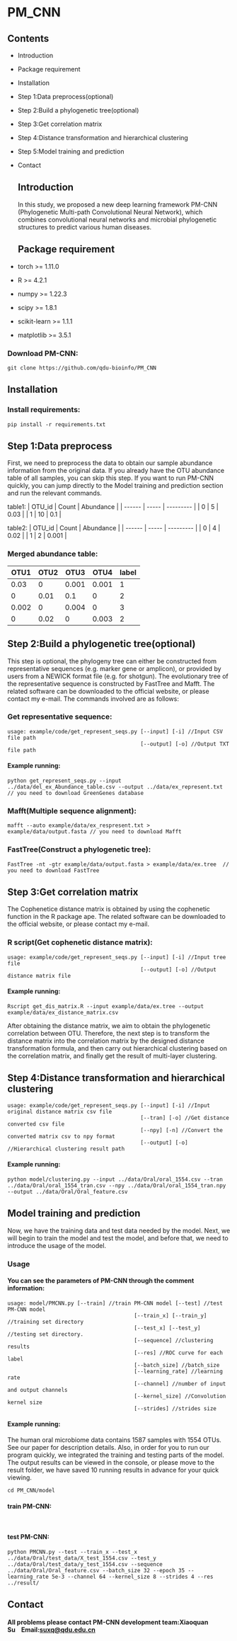 # PM_CNN

## Contents

* Introduction
* Package requirement
* Installation
* Step 1:Data preprocess(optional)
* Step 2:Build a phylogenetic tree(optional)
* Step 3:Get correlation matrix
* Step 4:Distance transformation and hierarchical clustering
* Step 5:Model training and prediction
* Contact
  
  ## Introduction
  
  In this study, we proposed a new deep learning framework PM-CNN (Phylogenetic Multi-path Convolutional Neural Network), which combines convolutional neural networks and microbial phylogenetic structures to predict various human diseases.
  
  ## Package requirement
* torch >= 1.11.0
* R >= 4.2.1
* numpy >= 1.22.3
* scipy >= 1.8.1
* scikit-learn >= 1.1.1
* matplotlib >= 3.5.1

### Download PM-CNN:

```
git clone https://github.com/qdu-bioinfo/PM_CNN
```

## Installation

### Install requirements:

```
pip install -r requirements.txt
```

## Step 1:Data preprocess

First, we need to preprocess the data to obtain our sample abundance information from the original data. If you already have the OTU abundance table of all samples, you can skip this step. If you want to run PM-CNN quickly, you can jump directly to the Model training and prediction section and run the relevant commands.

table1:
| OTU_id | Count | Abundance |
| ------ | ----- | --------- |
| 0      | 5     | 0.03      | 
| 1      | 10    | 0.1       |

table2:
| OTU_id | Count | Abundance |
| ------ | ----- | --------- |
| 0      | 4     | 0.02      |
| 1      | 2     | 0.001     |

### Merged abundance table:

| OTU1  | OTU2 | OTU3  | OTU4  | label |
| ----- | ---- | ----- | ----- | ----- |
| 0.03  | 0    | 0.001 | 0.001 | 1     |
| 0     | 0.01 | 0.1   | 0     | 2     |
| 0.002 | 0    | 0.004 | 0     | 3     |
| 0     | 0.02 | 0     | 0.003 | 2     |


## Step 2:Build a phylogenetic tree(optional)

This step is optional, the phylogeny tree can either be constructed from representative sequences (e.g. marker gene or amplicon), or provided by users from a NEWICK format file (e.g. for shotgun). The evolutionary tree of the representative sequence is constructed by FastTree and Mafft. The related software can be downloaded to the official website, or please contact my e-mail. The commands involved are as follows:

### Get representative sequence:

```
usage: example/code/get_represent_seqs.py [--input] [-i] //Input CSV file path
                                          [--output] [-o] //Output TXT file path
```

#### Example running:

```
python get_represent_seqs.py --input ../data/del_ex_Abundance_table.csv --output ../data/ex_represent.txt  // you need to download GreenGenes database
```


### Mafft(Multiple sequence alignment):

```
mafft --auto example/data/ex_respresent.txt > example/data/output.fasta // you need to download Mafft
```

### FastTree(Construct a phylogenetic tree):

```
FastTree -nt -gtr example/data/output.fasta > example/data/ex.tree  // you need to download FastTree
```

## Step 3:Get correlation matrix

The Cophenetice distance matrix is obtained by using the cophenetic function in the R package ape. The related software can be downloaded to the official website, or please contact my e-mail.

### R script(Get cophenetic distance matrix):

```
usage: example/code/get_represent_seqs.py [--input] [-i] //Input tree file
                                          [--output] [-o] //Output distance matrix file
```

#### Example running:

```
Rscript get_dis_matrix.R --input example/data/ex.tree --output example/data/ex_distance_matrix.csv
```

After obtaining the distance matrix, we aim to obtain the phylogenetic correlation between OTU. Therefore, the next step is to transform the distance matrix into the correlation matrix by the designed distance transformation formula, and then carry out hierarchical clustering based on the correlation matrix, and finally get the result of multi-layer clustering.

## Step 4:Distance transformation and hierarchical clustering

```
usage: example/code/get_represent_seqs.py [--input] [-i] //Input original distance matrix csv file
                                          [--tran] [-o] //Get distance converted csv file
                                          [--npy] [-n] //Convert the converted matrix csv to npy format
                                          [--output] [-o] //Hierarchical clustering result path
```

#### Example running:

```
python model/clustering.py --input ../data/Oral/oral_1554.csv --tran ../data/Oral/oral_1554_tran.csv --npy ../data/Oral/oral_1554_tran.npy --output ../data/Oral/Oral_feature.csv
```

## Model training and prediction

Now, we have the training data and test data needed by the model. Next, we will begin to train the model and test the model, and before that, we need to introduce the usage of the model.

### Usage

#### You can see the parameters of PM-CNN through the comment information:

```
usage: model/PMCNN.py [--train] //train PM-CNN model [--test] //test PM-CNN model
                                        [--train_x] [--train_y] //training set directory
                                        [--test_x] [--test_y] //testing set directory.
                                        [--sequence] //clustering results
                                        [--res] //ROC curve for each label
                                        [--batch_size] //batch_size
                                        [--learning_rate] //learning rate
                                        [--channel] //number of input and output channels
                                        [--kernel_size] //Convolution kernel size
                                        [--strides] //strides size
```

#### Example running:

The human oral microbiome data contains 1587 samples with 1554 OTUs. See our paper for description details. Also, in order for you to run our program quickly, we integrated the training and testing parts of the model. The output results can be viewed in the console, or please move to the result folder, we have saved 10 running results in advance for your quick viewing.

```
cd PM_CNN/model
```

#### train PM-CNN:

```
 
```

#### test PM-CNN:

```
python PMCNN.py --test --train_x --test_x ../data/Oral/test_data/X_test_1554.csv --test_y ../data/Oral/test_data/y_test_1554.csv --sequence ../data/Oral/Oral_feature.csv --batch_size 32 --epoch 35 --learning_rate 5e-3 --channel 64 --kernel_size 8 --strides 4 --res ../result/
```

## Contact

#### All problems please contact PM-CNN development team:**Xiaoquan Su**    Email:[suxq@qdu.edu.cn](mailto:suxq@qdu.edu.cn)
